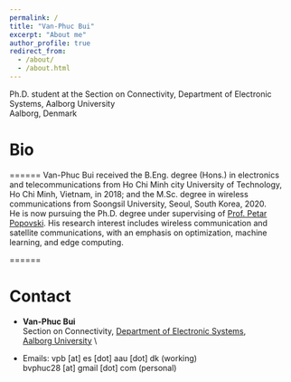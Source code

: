 ```yaml
---
permalink: /
title: "Van-Phuc Bui"
excerpt: "About me"
author_profile: true
redirect_from: 
  - /about/
  - /about.html
---
```


Ph.D. student at the  Section on Connectivity, Department of Electronic Systems, Aalborg University \
Aalborg, Denmark

# Bio
======
Van-Phuc Bui received the B.Eng. degree (Hons.) in electronics and telecommunications from Ho Chi Minh city University of Technology, Ho Chi Minh, Vietnam, in 2018; and the M.Sc. degree  in wireless communications from Soongsil University, Seoul, South Korea, 2020. \
He is now pursuing the Ph.D. degree under supervising of [Prof. Petar Popovski](http://petarpopovski.es.aau.dk/).
His research interest includes wireless communication and satellite communications, with an  emphasis on optimization, machine learning, and edge computing. 

======
# Contact

* **Van-Phuc Bui** \
Section on Connectivity,  [Department of Electronic Systems](https://www.es.aau.dk/), \
[Aalborg University](https://www.aau.dk/) \

* Emails: vpb [at] es [dot] aau [dot] dk (working) \
          bvphuc28 [at] gmail [dot] com (personal)
